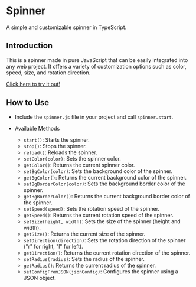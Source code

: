 # Spinner

A simple and customizable spinner in TypeScript.

## Introduction

This is a spinner made in pure JavaScript that can be easily integrated into any web project. It offers a variety of customization options such as color, speed, size, and rotation direction.

<a href="https://vinicius-rodriguess.github.io/Dynamic-Spinner/">Click here to try it out!</a>

## How to Use

- Include the `spinner.js` file in your project and call `spinner.start`.

- Available Methods

  - `start()`: Starts the spinner.
  - `stop()`: Stops the spinner.
  - `reload()`: Reloads the spinner.
  - `setColor(color)`: Sets the spinner color.
  - `getColor()`: Returns the current spinner color.
  - `setBgColor(color)`: Sets the background color of the spinner.
  - `getBgColor()`: Returns the current background color of the spinner.
  - `setBgBorderColor(color)`: Sets the background border color of the spinner.
  - `getBgBorderColor()`: Returns the current background border color of the spinner.
  - `setSpeed(speed)`: Sets the rotation speed of the spinner.
  - `getSpeed()`: Returns the current rotation speed of the spinner.
  - `setSize(height, width)`: Sets the size of the spinner (height and width).
  - `getSize()`: Returns the current size of the spinner.
  - `setDirection(direction)`: Sets the rotation direction of the spinner ("r" for right, "l" for left).
  - `getDirection()`: Returns the current rotation direction of the spinner.
  - `setRadius(radius)`: Sets the radius of the spinner.
  - `getRadius()`: Returns the current radius of the spinner.
  - `setConfigFromJSON(jsonConfig)`: Configures the spinner using a JSON object.

